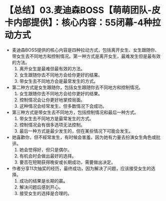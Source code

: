 # 【总结】03.麦迪森BOSS【萌萌团队-皮卡内部提供】：核心内容：55闭幕-4种拉动方式

-   麦迪森BOSS提供的核心内容是四种拉动方式，包括离开女生、女生跟随你、带女生去不同地方和控制情况。第一种方式是离开女生，最难发生但是最有效的方法。
    1.  离开女生是最难但最有效的方法。
    2.  女生跟随你去不同地方会给你更好的结果。
    3.  带女生去不同地方会是最常发生的方式。
-   第二种方式是女生跟随你，包括女生跟随你去不同地方和控制情况。
    1.  女生跟随你去不同地方会给你更好的结果。
    2.  控制情况会让你更好地掌控局面。
    3.  这种情况会经常发生，但多数情况下会成功。
-   第三种方式是带女生去不同地方，包括控制情况和最后一种方式。
    1.  带女生去不同地方是最常发生的方式。
    2.  控制情况会有很多选项无法控制。
    3.  最后一种方式是最少发生的，但在某些情况下可能会发生。
-   她喜歡你，但不經常发生，有时候会害羞，因为她有力量去扮演女生角色或批评。
    1.  她会觉得好，但只是偶尔。
    2.  有机会时会做出最好的选择。
    3.  要否在短期获得晚安或长期成功，需要做出决定。
-   作者分享11次抽奖的经历，最终成功，因为解决了问题，应该接受女生的选择。
    1.  成功的结果是长期的贏。
    2.  解决问题后感到开心。
    3.  接受女生的选择是合理的。